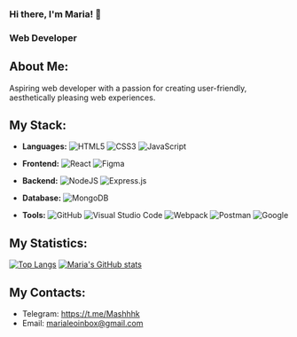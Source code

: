 ### Hi there, I'm Maria! 👋
### Web Developer

## About Me:

Aspiring web developer with a passion for creating user-friendly, aesthetically pleasing web experiences.

## My Stack:

- **Languages:** 
  ![HTML5](https://img.shields.io/badge/html5-%23E34F26.svg?style=for-the-badge&logo=html5&logoColor=white)
  ![CSS3](https://img.shields.io/badge/css3-%231572B6.svg?style=for-the-badge&logo=css3&logoColor=white)
  ![JavaScript](https://img.shields.io/badge/javascript-%23323330.svg?style=for-the-badge&logo=javascript&logoColor=%23F7DF1E)
  
- **Frontend:** 
  ![React](https://img.shields.io/badge/react-%2320232a.svg?style=for-the-badge&logo=react&logoColor=%2361DAFB)
  ![Figma](https://img.shields.io/badge/figma-%23F24E1E.svg?style=for-the-badge&logo=figma&logoColor=white)
  
- **Backend:** 
  ![NodeJS](https://img.shields.io/badge/node.js-6DA55F?style=for-the-badge&logo=node.js&logoColor=white)
  ![Express.js](https://img.shields.io/badge/express.js-%23404d59.svg?style=for-the-badge&logo=express&logoColor=%2361DAFB)
  
- **Database:** 
  ![MongoDB](https://img.shields.io/badge/MongoDB-%234ea94b.svg?style=for-the-badge&logo=mongodb&logoColor=white)
  
- **Tools:** 
  ![GitHub](https://img.shields.io/badge/github-%23121011.svg?style=for-the-badge&logo=github&logoColor=white)
  ![Visual Studio Code](https://img.shields.io/badge/Visual%20Studio%20Code-0078d7.svg?style=for-the-badge&logo=visual-studio-code&logoColor=white)
  ![Webpack](https://img.shields.io/badge/webpack-%238DD6F9.svg?style=for-the-badge&logo=webpack&logoColor=black)
  ![Postman](https://img.shields.io/badge/Postman-FF6C37?style=for-the-badge&logo=postman&logoColor=white)
  ![Google](https://img.shields.io/badge/google-4285F4?style=for-the-badge&logo=google&logoColor=white)

## My Statistics:

[![Top Langs](https://github-readme-stats.vercel.app/api/top-langs/?username=lamariluu)](https://github.com/lamariluu/github-readme-stats)
[![Maria's GitHub stats](https://github-readme-stats.vercel.app/api?username=lamariluu)](https://github.com/lamariluu/github-readme-stats)

## My Contacts:
 - Telegram: https://t.me/Mashhhk
 - Email: marialeoinbox@gmail.com
